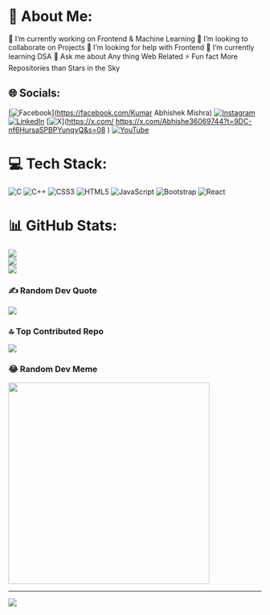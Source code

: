 # 💫 About Me:
🔭 I’m currently working on Frontend & Machine Learning
👯 I’m looking to collaborate on Projects
🤝 I’m looking for help with Frontend
🌱 I’m currently learning DSA
💬 Ask me about Any thing Web Related
⚡ Fun fact More Repositories than Stars in the Sky


## 🌐 Socials:
[![Facebook](https://img.shields.io/badge/Facebook-%231877F2.svg?logo=Facebook&logoColor=white)](https://facebook.com/Kumar Abhishek Mishra) [![Instagram](https://img.shields.io/badge/Instagram-%23E4405F.svg?logo=Instagram&logoColor=white)](https://instagram.com/https://www.instagram.com/mishra_abhishek___/) [![LinkedIn](https://img.shields.io/badge/LinkedIn-%230077B5.svg?logo=linkedin&logoColor=white)](https://linkedin.com/in/https://www.linkedin.com/in/abhishekkumarmishra1/) [![X](https://img.shields.io/badge/X-black.svg?logo=X&logoColor=white)](https://x.com/ https://x.com/Abhishe36069744?t=9DC-nf6HursaSPBPYunqyQ&s=08 ) [![YouTube](https://img.shields.io/badge/YouTube-%23FF0000.svg?logo=YouTube&logoColor=white)](https://youtube.com/@@abhishekkumarmishra5586) 

# 💻 Tech Stack:
![C](https://img.shields.io/badge/c-%2300599C.svg?style=for-the-badge&logo=c&logoColor=white) ![C++](https://img.shields.io/badge/c++-%2300599C.svg?style=for-the-badge&logo=c%2B%2B&logoColor=white) ![CSS3](https://img.shields.io/badge/css3-%231572B6.svg?style=for-the-badge&logo=css3&logoColor=white) ![HTML5](https://img.shields.io/badge/html5-%23E34F26.svg?style=for-the-badge&logo=html5&logoColor=white) ![JavaScript](https://img.shields.io/badge/javascript-%23323330.svg?style=for-the-badge&logo=javascript&logoColor=%23F7DF1E) ![Bootstrap](https://img.shields.io/badge/bootstrap-%238511FA.svg?style=for-the-badge&logo=bootstrap&logoColor=white) ![React](https://img.shields.io/badge/react-%2320232a.svg?style=for-the-badge&logo=react&logoColor=%2361DAFB)
# 📊 GitHub Stats:
![](https://github-readme-stats.vercel.app/api?username=Abhishekmishra-04&theme=radical&hide_border=false&include_all_commits=false&count_private=false)<br/>
![](https://github-readme-streak-stats.herokuapp.com/?user=Abhishekmishra-04&theme=radical&hide_border=false)<br/>
![](https://github-readme-stats.vercel.app/api/top-langs/?username=Abhishekmishra-04&theme=radical&hide_border=false&include_all_commits=false&count_private=false&layout=compact)

### ✍️ Random Dev Quote
![](https://quotes-github-readme.vercel.app/api?type=horizontal&theme=radical)

### 🔝 Top Contributed Repo
![](https://github-contributor-stats.vercel.app/api?username=Abhishekmishra-04&limit=5&theme=gruvbox&combine_all_yearly_contributions=true)

### 😂 Random Dev Meme
<img src='https://randommeme-five.vercel.app/' style="height: 400px;"/>

---
[![](https://visitcount.itsvg.in/api?id=Abhishekmishra-04&icon=0&color=7)](https://visitcount.itsvg.in)

<!-- Proudly created with GPRM ( https://gprm.itsvg.in ) -->
